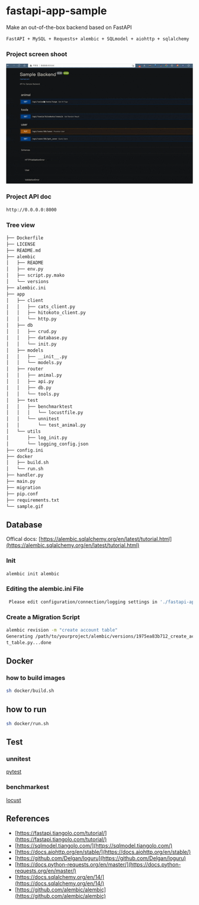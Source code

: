 # fastapi-app-sample

Make an out-of-the-box backend based on FastAPI

```bash
FastAPI + MySQL + Requests+ alembic + SQLmodel + aiohttp + sqlalchemy
```


### Project screen shoot
![](./sample.gif)

### Project API doc

```bash
http://0.0.0.0:8000
```

### Tree view
```bash
├── Dockerfile
├── LICENSE
├── README.md
├── alembic
│   ├── README
│   ├── env.py
│   ├── script.py.mako
│   └── versions
├── alembic.ini
├── app
│   ├── client
│   │   ├── cats_client.py
│   │   ├── hitokoto_client.py
│   │   └── http.py
│   ├── db
│   │   ├── crud.py
│   │   ├── database.py
│   │   └── init.py
│   ├── models
│   │   ├── __init__.py
│   │   └── models.py
│   ├── router
│   │   ├── animal.py
│   │   ├── api.py
│   │   ├── db.py
│   │   └── tools.py
│   ├── test
│   │   ├── benchmarktest
│   │   │   └── locustfile.py
│   │   └── unnitest
│   │       └── test_animal.py
│   └── utils
│       ├── log_init.py
│       └── logging_config.json
├── config.ini
├── docker
│   ├── build.sh
│   └── run.sh
├── handler.py
├── main.py
├── migration
├── pip.conf
├── requirements.txt
└── sample.gif
```

## Database

Offical
docs: [https://alembic.sqlalchemy.org/en/latest/tutorial.html](https://alembic.sqlalchemy.org/en/latest/tutorial.html)

### Init

```bash
alembic init alembic
```

### Editing the alembic.ini File

```bash
 Please edit configuration/connection/logging settings in './fastapi-app-sample/alembic.ini' before proceeding
```

### Create a Migration Script

```bash
alembic revision -m "create account table"
Generating /path/to/yourproject/alembic/versions/1975ea83b712_create_accoun
t_table.py...done
```

## Docker

### how to build images

```bash
sh docker/build.sh
```

## how to run

```bash
sh docker/run.sh
```
## Test
### unnitest
[pytest](https://docs.pytest.org/en/6.2.x/)
### benchmarkest
[locust](http://docs.locust.io/en/stable/configuration.html)
## References

- [https://fastapi.tiangolo.com/tutorial/](https://fastapi.tiangolo.com/tutorial/)
- [https://sqlmodel.tiangolo.com/](https://sqlmodel.tiangolo.com/)
- [https://docs.aiohttp.org/en/stable/](https://docs.aiohttp.org/en/stable/)
- [https://github.com/Delgan/loguru](https://github.com/Delgan/loguru)
- [https://docs.python-requests.org/en/master/](https://docs.python-requests.org/en/master/)
- [https://docs.sqlalchemy.org/en/14/](https://docs.sqlalchemy.org/en/14/)
- [https://github.com/alembic/alembic](https://github.com/alembic/alembic)